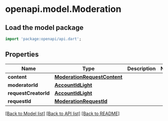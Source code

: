 # openapi.model.Moderation

## Load the model package
```dart
import 'package:openapi/api.dart';
```

## Properties
Name | Type | Description | Notes
------------ | ------------- | ------------- | -------------
**content** | [**ModerationRequestContent**](ModerationRequestContent.md) |  | 
**moderatorId** | [**AccountIdLight**](AccountIdLight.md) |  | 
**requestCreatorId** | [**AccountIdLight**](AccountIdLight.md) |  | 
**requestId** | [**ModerationRequestId**](ModerationRequestId.md) |  | 

[[Back to Model list]](../README.md#documentation-for-models) [[Back to API list]](../README.md#documentation-for-api-endpoints) [[Back to README]](../README.md)


